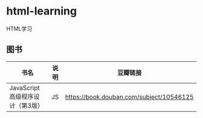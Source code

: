 # html-learning

HTML学习

## 图书

| 书名 | 说明 | 豆瓣链接 |
|---|---|---|
| JavaScript高级程序设计（第3版）| JS | <https://book.douban.com/subject/10546125> |

